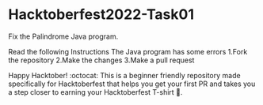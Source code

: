 # Hacktoberfest2022-Task01

Fix the Palindrome Java program.

Read the following Instructions
The Java program has some errors 
1.Fork the repository
2.Make the changes
3.Make a pull request


Happy Hacktober! :octocat: This is a beginner friendly repository made specifically for Hacktoberfest that helps you get your first PR and takes you a step closer to earning your Hacktoberfest T-shirt 👕.

